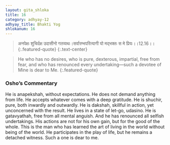 ```yaml
---
layout: gita_shloka
title: 16
category: adhyay-12
adhyay_title: Bhakti Yog
shlokanum: 16
---
```


> अनपेक्षः शुचिर्दक्ष उदासीनो गतव्यथः।सर्वारम्भपरित्यागी यो मद्भक्तः स मे प्रियः।।12.16।।
{:.featured-quote} 
{:.text-center}

> He who has no desires, who is pure, dexterous, impartial, free from fear, and who has renounced every undertaking—such a devotee of Mine is dear to Me.
{:.featured-quote}

### Osho’s Commentary
He is anapekshah, without expectations. He does not demand anything from life. He accepts whatever comes with a deep gratitude.
He is shuchir, pure, both inwardly and outwardly.
He is dakshah, skillful in action, yet unconcerned with the result. He lives in a state of let-go, udasino.
He is gatavyathah, free from all mental anguish.
And he has renounced all selfish undertakings. His actions are not for his own gain, but for the good of the whole.
This is the man who has learned the art of living in the world without being of the world. He participates in the play of life, but he remains a detached witness. Such a one is dear to me.
